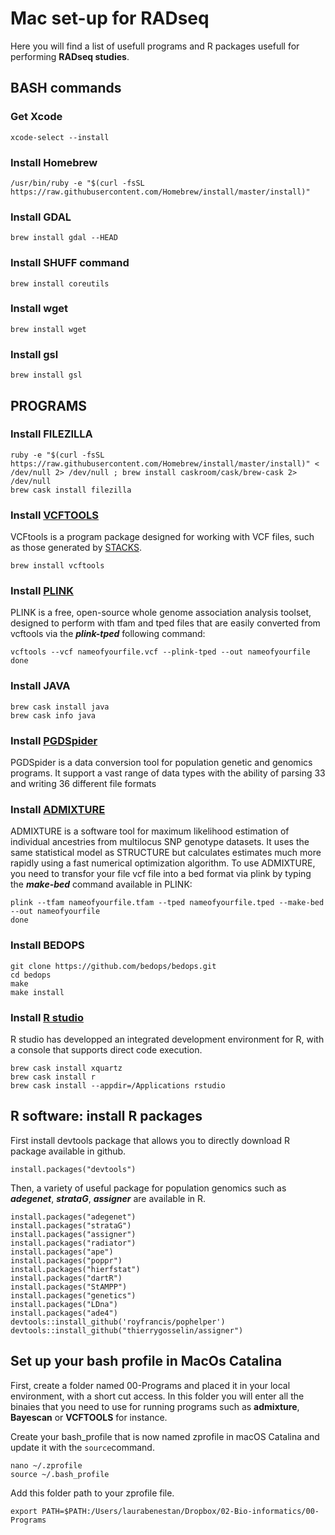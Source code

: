 # Mac set-up for RADseq
Here you will find a list of usefull programs and R packages usefull for performing **RADseq studies**.

## BASH commands
### Get Xcode
```{r, engine = 'bash', eval = FALSE}
xcode-select --install
```

### Install Homebrew
```{r, engine = 'bash', eval = FALSE}
/usr/bin/ruby -e "$(curl -fsSL https://raw.githubusercontent.com/Homebrew/install/master/install)"
```

### Install GDAL
```{r, engine = 'bash', eval = FALSE}
brew install gdal --HEAD
```

### Install SHUFF command
```{r, engine = 'bash', eval = FALSE}
brew install coreutils
```

### Install wget
```{r, engine = 'bash', eval = FALSE}
brew install wget
```

### Install gsl
```{r, engine = 'bash', eval = FALSE}
brew install gsl
```

## PROGRAMS

### Install FILEZILLA
```{r, engine = 'bash', eval = FALSE}
ruby -e "$(curl -fsSL https://raw.githubusercontent.com/Homebrew/install/master/install)" < /dev/null 2> /dev/null ; brew install caskroom/cask/brew-cask 2> /dev/null
brew cask install filezilla
```

### Install [VCFTOOLS](http://vcftools.sourceforge.net/)
VCFtools is a program package designed for working with VCF files, such as those generated by [STACKS](http://catchenlab.life.illinois.edu/stacks/).
```{r, engine = 'bash', eval = FALSE}
brew install vcftools
```

### Install [PLINK](http://zzz.bwh.harvard.edu/plink/download.shtml)
PLINK is a free, open-source whole genome association analysis toolset, designed to perform with tfam and tped files that are easily converted from vcftools via the ***plink-tped*** following command:
```{r, engine = 'bash', eval = FALSE}
vcftools --vcf nameofyourfile.vcf --plink-tped --out nameofyourfile
done
```

### Install JAVA
```{r, engine = 'bash', eval = FALSE}
brew cask install java
brew cask info java
```

### Install [PGDSpider](http://www.cmpg.unibe.ch/software/PGDSpider/)
PGDSpider is a data conversion tool for population genetic and genomics programs. 
It support a vast range of data types with the ability of parsing 33 and writing 36 different file formats


### Install [ADMIXTURE](http://software.genetics.ucla.edu/admixture/)
ADMIXTURE is a software tool for maximum likelihood estimation of individual ancestries from multilocus SNP genotype datasets. It uses the same statistical model as STRUCTURE but calculates estimates much more rapidly using a fast numerical optimization algorithm.
To use ADMIXTURE, you need to transfor your file vcf file into a bed format via plink by typing the ***make-bed*** command available in PLINK:
```{r, engine = 'bash', eval = FALSE}
plink --tfam nameofyourfile.tfam --tped nameofyourfile.tped --make-bed --out nameofyourfile
done
```

### Install BEDOPS
```{r, engine = 'bash', eval = FALSE}
git clone https://github.com/bedops/bedops.git
cd bedops
make
make install
```

### Install [R studio](https://www.rstudio.com/products/rstudio/download/)
R studio has developped an integrated development environment for R, with a console that supports direct code execution.

```{r, engine = 'bash', eval = FALSE}
brew cask install xquartz
brew cask install r
brew cask install --appdir=/Applications rstudio
```

## R software: install R packages 
First install devtools package that allows you to directly download R package available in github.
```{r}
install.packages("devtools")
```

Then, a variety of useful package for population genomics such as ***adegenet***, ***strataG***, ***assigner*** are available in R.

```{r}
install.packages("adegenet")
install.packages("strataG")
install.packages("assigner")
install.packages("radiator")
install.packages("ape")
install.packages("poppr")
install.packages("hierfstat")
install.packages("dartR")
install.packages("StAMPP")
install.packages("genetics")
install.packages("LDna")
install.packages("ade4")
devtools::install_github('royfrancis/pophelper')
devtools::install_github("thierrygosselin/assigner")
```

## Set up your bash profile in MacOs Catalina

First, create a folder named 00-Programs and placed it in your local environment, with a short cut access. 
In this folder you will enter all the binaies that you need to use for running programs such as **admixture**, **Bayescan** or **VCFTOOLS** for instance.

Create your bash_profile that is now named zprofile in macOS Catalina and update it with the `source`command.

```{r, engine = 'bash', eval = FALSE}
nano ~/.zprofile
source ~/.bash_profile
```

Add this folder path to your zprofile file.
```{r, engine = 'bash', eval = FALSE}
export PATH=$PATH:/Users/laurabenestan/Dropbox/02-Bio-informatics/00-Programs
```
